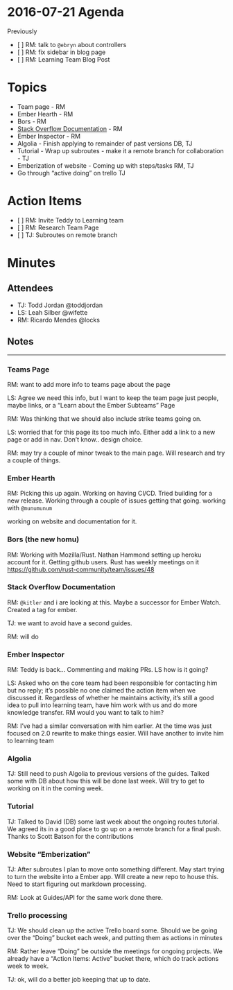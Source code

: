 2016-07-21 Agenda
=================

Previously

-   \[ \] RM: talk to `@ebryn` about controllers
-   \[ \] RM: fix sidebar in blog page
-   \[ \] RM: Learning Team Blog Post

Topics
======

-   Team page - RM
-   Ember Hearth - RM
-   Bors - RM
-   [Stack Overflow Documentation](http://stackoverflow.com/documentation/ember.js) - RM
-   Ember Inspector - RM
-   Algolia - Finish applying to remainder of past versions DB, TJ
-   Tutorial - Wrap up subroutes - make it a remote branch for collaboration - TJ
-   Emberization of website - Coming up with steps/tasks RM, TJ
-   Go through “active doing” on trello TJ

Action Items
============

-   \[ \] RM: Invite Teddy to Learning team
-   \[ \] RM: Research Team Page
-   \[ \] TJ: Subroutes on remote branch

Minutes
=======

Attendees
---------

-   TJ: Todd Jordan <span class="citation" data-cites="toddjordan">@toddjordan</span>
-   LS: Leah Silber <span class="citation" data-cites="wifette">@wifette</span>
-   RM: Ricardo Mendes <span class="citation" data-cites="locks">@locks</span>

Notes
-----

------------------------------------------------------------------------

### Teams Page

RM: want to add more info to teams page about the page

LS: Agree we need this info, but I want to keep the team page just people, maybe links, or a “Learn about the Ember Subteams” Page

RM: Was thinking that we should also include strike teams going on.

LS: worried that for this page its too much info. Either add a link to a new page or add in nav. Don’t know.. design choice.

RM: may try a couple of minor tweak to the main page. Will research and try a couple of things.

### Ember Hearth

RM: Picking this up again. Working on having CI/CD. Tried building for a new release. Working through a couple of issues getting that going. working with `@munumunum`

working on website and documentation for it.

### Bors (the new homu)

RM: Working with Mozilla/Rust. Nathan Hammond setting up heroku account for it. Getting github users. Rust has weekly meetings on it https://github.com/rust-community/team/issues/48

### Stack Overflow Documentation

RM: `@kitler` and i are looking at this. Maybe a successor for Ember Watch. Created a tag for ember.

TJ: we want to avoid have a second guides.

RM: will do

### Ember Inspector

RM: Teddy is back… Commenting and making PRs. LS how is it going?

LS: Asked who on the core team had been responsible for contacting him but no reply; it’s possible no one claimed the action item when we discussed it. Regardless of whether he maintains activity, it’s still a good idea to pull into learning team, have him work with us and do more knowledge transfer. RM would you want to talk to him?

RM: I’ve had a similar conversation with him earlier. At the time was just focused on 2.0 rewrite to make things easier. Will have another to invite him to learning team

### Algolia

TJ: Still need to push Algolia to previous versions of the guides. Talked some with DB about how this will be done last week. Will try to get to working on it in the coming week.

### Tutorial

TJ: Talked to David (DB) some last week about the ongoing routes tutorial. We agreed its in a good place to go up on a remote branch for a final push. Thanks to Scott Batson for the contributions

### Website “Emberization”

TJ: After subroutes I plan to move onto something different. May start trying to turn the website into a Ember app. Will create a new repo to house this. Need to start figuring out markdown processing.

RM: Look at Guides/API for the same work done there.

### Trello processing

TJ: We should clean up the active Trello board some. Should we be going over the “Doing” bucket each week, and putting them as actions in minutes

RM: Rather leave “Doing” be outside the meetings for ongoing projects. We already have a “Action Items: Active” bucket there, which do track actions week to week.

TJ: ok, will do a better job keeping that up to date.
